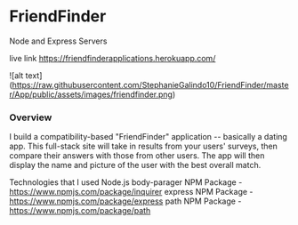 # FriendFinder
Node and Express Servers

live link https://friendfinderapplications.herokuapp.com/


![alt text] (https://raw.githubusercontent.com/StephanieGalindo10/FriendFinder/master/App/public/assets/images/friendfinder.png)

### Overview

I build a compatibility-based "FriendFinder" application -- basically a dating app. This full-stack site will take in results from your users' surveys, then compare their answers with those from other users. The app will then display the name and picture of the user with the best overall match. 



Technologies that I used
Node.js
body-parager NPM Package - https://www.npmjs.com/package/inquirer
express NPM Package - https://www.npmjs.com/package/express
path NPM Package - https://www.npmjs.com/package/path

